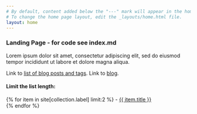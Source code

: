 ```yaml
---
# By default, content added below the "---" mark will appear in the home page
# To change the home page layout, edit the _layouts/home.html file.
layout: home
---
```


### Landing Page - for code see index.md
Lorem ipsum dolor sit amet, consectetur adipiscing elit, sed do eiusmod tempor incididunt ut labore et dolore magna aliqua.  


Link to [list of blog posts and tags](blogs_and_tags.html).
Link to [blog](blog).

<h4>Limit the list length:</h4>
{% for item in site[collection.label] limit:2 %}
        - <a href="{{ item.url }}">{{ item.title }}</a> <br>
{% endfor %}
<br class="py-3">